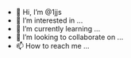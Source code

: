 - 👋 Hi, I’m @1jjs
- 👀 I’m interested in ...
- 🌱 I’m currently learning ...
- 💞️ I’m looking to collaborate on ...
- 📫 How to reach me ...

<!---
1jjs/1jjs is a ✨ special ✨ repository because its `README.md` (this file) appears on your GitHub profile.
You can click the Preview link to take a look at your changes.
--->
